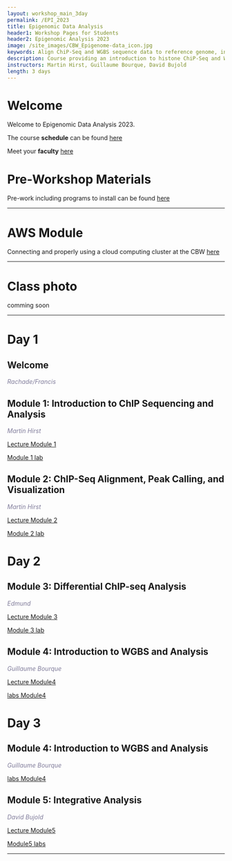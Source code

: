 ```yaml
---
layout: workshop_main_3day
permalink: /EPI_2023
title: Epigenomic Data Analysis
header1: Workshop Pages for Students
header2: Epigenomic Analysis 2023
image: /site_images/CBW_Epigenome-data_icon.jpg
keywords: Align ChiP-Seq and WGBS sequence data to reference genome, integrative tools for epigenomic data sets
description: Course providing an introduction to histone ChiP-Seq and WGBS data analysis followed by integrated tutorials demonstrating the use of open source ChiP-Seq and WGBS analysis packages.
instructors: Martin Hirst, Guillaume Bourque, David Bujold
length: 3 days
---
```


# Welcome <a id="welcome"></a>

Welcome to Epigenomic Data Analysis 2023.  

The course **schedule** can be found [here](https://bioinformaticsdotca.github.io/EPI_2023_schedule)

Meet your **faculty** [here](https://drive.google.com/file/d/1m7AJHffz2yabAfBDPZmdt4PHFSSrnS79/view?usp=sharing)

# Pre-Workshop Materials <a id="preworkshop"></a>

Pre-work including programs to install can be found [here](https://forms.gle/LyFGLmbWqYAho8uB8)

***

# AWS Module <a id="preworkshop"></a>

Connecting and properly using a cloud computing cluster at the CBW [here](https://bioinformaticsdotca.github.io/AWS_v2_2023)
***

# Class photo

comming soon


***

# Day 1 <a id="day1"></a>

##  Welcome <a id="welcome"></a>

  *<font color="#827e9c">Rachade/Francis </font>*


##  Module 1: Introduction to ChIP Sequencing and Analysis <a id="module_1"></a>

  *<font color="#827e9c">Martin Hirst</font>*

  [Lecture Module 1](https://drive.google.com/file/d/1JOF-Ri0mvZDfeL2k3ayEs2WqS3ZkBd0e/view?usp=sharing) 
  

[Module 1 lab](https://bioinformaticsdotca.github.io/EPI_2023_Module1-3_lab)

##  Module 2: ChIP-Seq Alignment, Peak Calling, and Visualization <a id="module_2"></a>

  *<font color="#827e9c">Martin Hirst</font>*

  [Lecture Module 2](https://drive.google.com/file/d/1OpvvIKXxbpgfROTdQ3aJyUggTa_dGjMU/view?usp=sharing)  

[Module 2 lab](https://bioinformaticsdotca.github.io/EPI_2023_Module1-3_lab)


# Day 2 <a id="day2"></a>

##  Module 3: Differential ChIP-seq Analysis <a id="module_3"></a>

*<font color="#827e9c"> Edmund </font>*

 [Lecture Module 3](https://drive.google.com/file/d/12MBb3Z_RpFCf6wedS5P8wKd6ZYSW16Jy/view?usp=sharing) 

[Module 3 lab](https://bioinformaticsdotca.github.io/EPI_2023_Module1-3_lab)

##  Module 4: Introduction to WGBS and Analysis <a id="module_3"></a>

  *<font color="#827e9c">Guillaume Bourque</font>*

[Lecture Module4](https://drive.google.com/file/d/1djr2nWLHzgUwtz6o61O60bnilAUAwSy7/view?usp=sharing)

[labs Module4](https://bioinformaticsdotca.github.io/EPI_2023_Module4_lab)

# Day 3 <a id="day2"></a>

##  Module 4: Introduction to WGBS and Analysis <a id="module_3"></a>

  *<font color="#827e9c">Guillaume Bourque</font>*

[labs Module4](https://bioinformaticsdotca.github.io/EPI_2023_Module4_lab)

##  Module 5: Integrative Analysis <a id="module_4"></a>

  *<font color="#827e9c">David Bujold</font>*

[Lecture Module5](https://drive.google.com/file/d/1nPL7KGE-mVABeyF9R5XVF76ZG8CSfMu6/view?usp=sharing)

[Module5 labs](https://bioinformaticsdotca.github.io/EPI_2023_Module5_lab)

***
